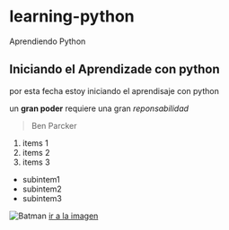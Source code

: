 # learning-python
Aprendiendo Python
## Iniciando el Aprendizade con python
por esta fecha estoy iniciando el aprendisaje con python

un **gran poder** requiere una gran *reponsabilidad*
>Ben Parcker
1. items 1
2. items 2
3. items 3
  * subintem1
  * subintem2
  * subintem3

![Batman](https://upload.wikimedia.org/wikipedia/commons/9/9a/King_Arthur_Logo.svg)
[ir a la imagen](https://upload.wikimedia.org/wikipedia/commons/9/9a/King_Arthur_Logo.svg)

